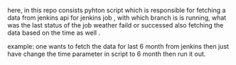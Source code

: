 here, in this repo consists pyhton script which is responsible for fetching a data from jenkins api for jenkins job , with which branch is is running, what was the last status of the job weather faild or successed also fetching the data based on the time as well .

example:
one wants to fetch the data for last 6 month from jenkins then just have change the time parameter in script to 6 month then run it out.
